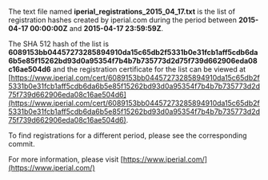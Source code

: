 The text file named **iperial_registrations_2015_04_17.txt** is the list of registration hashes created by iperial.com during the period between **2015-04-17 00:00:00Z** and **2015-04-17 23:59:59Z**.

The SHA 512 hash of the list is **6089153bb04457273285894910da15c65db2f5331b0e31fcb1aff5cdb6da6b5e85f15262bd93d0a95354f7b4b7b735773d2d75f739d662906eda08c16ae504d6** and the registration certificate for the list can be viewed at [https://www.iperial.com/cert/6089153bb04457273285894910da15c65db2f5331b0e31fcb1aff5cdb6da6b5e85f15262bd93d0a95354f7b4b7b735773d2d75f739d662906eda08c16ae504d6](https://www.iperial.com/cert/6089153bb04457273285894910da15c65db2f5331b0e31fcb1aff5cdb6da6b5e85f15262bd93d0a95354f7b4b7b735773d2d75f739d662906eda08c16ae504d6).

To find registrations for a different period, please see the corresponding commit.

For more information, please visit [https://www.iperial.com/](https://www.iperial.com/)
